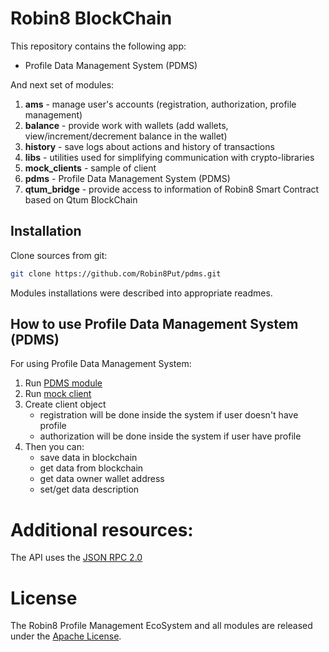 # Robin8 BlockChain

This repository contains the following app:

- Profile Data Management System (PDMS)

And next set of modules:

1. **ams** - manage user's accounts (registration, authorization, profile management)
2. **balance** - provide work with wallets (add wallets, view/increment/decrement balance in the wallet)
3. **history** - save logs about actions and history of transactions
4. **libs** - utilities used for simplifying communication with crypto-libraries
5. **mock_clients** - sample of client
6. **pdms** - Profile Data Management System (PDMS)
7. **qtum_bridge** - provide access to information of Robin8 Smart Contract based on Qtum BlockChain

## Installation

Clone sources from git:

```bash
git clone https://github.com/Robin8Put/pdms.git
```

Modules installations were described into appropriate readmes.

## How to use Profile Data Management System (PDMS)

For using Profile Data Management System:

1. Run [PDMS module](https://github.com/Robin8Put/robin8_blockchain/tree/master/pdms)
2. Run [mock client](https://github.com/Robin8Put/robin8_blockchain/tree/master/mock_clients)
3. Create client object
	- registration will be done inside the system if user doesn't have profile
	- authorization will be done inside the system if user have profile
4. Then you can:
	- save data in blockchain
	- get data from blockchain
	- get data owner wallet address
	- set/get data description

# Additional resources:  
The API uses the [JSON RPC 2.0](http://www.jsonrpc.org/specification) 

# License

The Robin8 Profile Management EcoSystem and all modules are released under the [Apache License](https://www.apache.org/licenses/LICENSE-2.0).

